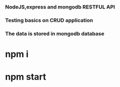 ### NodeJS,express and mongodb RESTFUL API

### Testing basics on CRUD application

### The data is stored in mongodb database

# npm i
# npm start